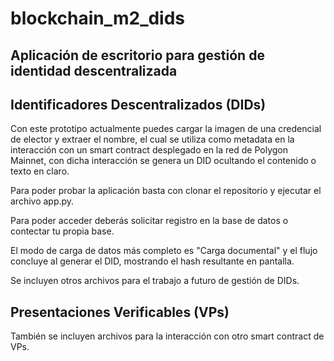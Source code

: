 # blockchain_m2_dids
## Aplicación de escritorio para gestión de identidad descentralizada

## Identificadores Descentralizados (DIDs)
Con este prototipo actualmente puedes cargar la imagen de una credencial de elector y extraer el nombre, el cual se utiliza como metadata en la interacción con un smart contract desplegado en la red de Polygon Mainnet, con dicha interacción se genera un DID ocultando el contenido o texto en claro.

Para poder probar la aplicación basta con clonar el repositorio y ejecutar el archivo app.py.

Para poder acceder deberás solicitar registro en la base de datos o contectar tu propia base.

El modo de carga de datos más completo es "Carga documental" y el flujo concluye al generar el DID, mostrando el hash resultante en pantalla.

Se incluyen otros archivos para el trabajo a futuro de gestión de DIDs.

## Presentaciones Verificables (VPs)

También se incluyen archivos para la interacción con otro smart contract de VPs.

